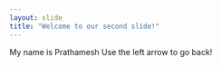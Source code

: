 ```yaml
---
layout: slide
title: "Welcome to our second slide!"
---
```

My name is Prathamesh
Use the left arrow to go back!
